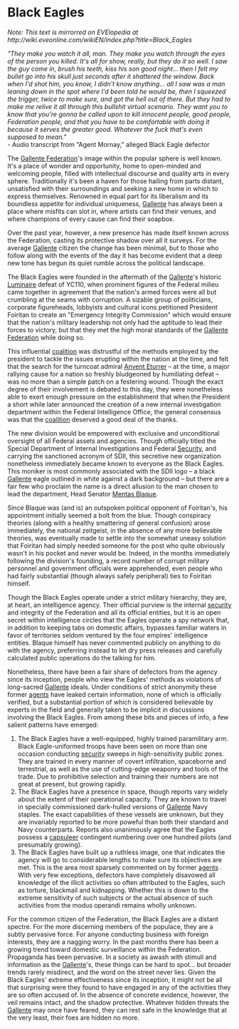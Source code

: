 # Black Eagles

<p>
	<i>Note: This text is mirrorred on EVElopedia at<br>
	http://wiki.eveonline.com/wikiEN/index.php?title=Black_Eagles</i></p>
<p>
	<i>"They make you watch it all, man. They make you watch through the eyes of the person you killed. It's all for show, really, but they do it so well. I saw the guy come in, brush his teeth, kiss his son good night... then I felt my bullet go into his skull just seconds after it shattered the window. Back when I'd shot him, you know, I didn't know anything... all I saw was a man leaning down in the spot where I'd been told he would be, then I squeezed the trigger, twice to make sure, and got the hell out of there. But they had to make me relive it all through this bullshit virtual scenario. They want you to know that you're gonna be called upon to kill innocent people, good people, Federation people, and that you have to be comfortable with doing it because it serves the greater good. Whatever the fuck that's even supposed to mean."</i><br>
	- Audio transcript from "Agent Mornay," alleged Black Eagle defector</p>
<p>
	The <a href="http://wiki.eveonline.com/en/wiki/Gallente_Federation" title="Gallente Federation"> Gallente Federation</a>'s image within the popular sphere is well known. It's a place of wonder and opportunity, home to open-minded and welcoming people, filled with intellectual discourse and quality arts in every sphere. Traditionally it's been a haven for those hailing from parts distant, unsatisfied with their surroundings and seeking a new home in which to express themselves. Renowned in equal part for its liberalism and its boundless appetite for individual uniqueness, <a href="http://wiki.eveonline.com/en/wiki/Gallente" title="Gallente">Gallente</a> has always been a place where misfits can slot in, where artists can find their venues, and where champions of every cause can find their soapbox.</p>
<p>
	Over the past year, however, a new presence has made itself known across the Federation, casting its protective shadow over all it surveys. For the average <a href="http://wiki.eveonline.com/en/wiki/Gallente" title="Gallente">Gallente</a> citizen the change has been minimal, but to those who follow along with the events of the day it has become evident that a deep new tone has begun its quiet rumble across the political landscape.</p>
<p>
	The Black Eagles were founded in the aftermath of the <a href="http://wiki.eveonline.com/en/wiki/Gallente" title="Gallente">Gallente</a>'s historic <a href="http://wiki.eveonline.com/en/wiki/Luminaire" title="Luminaire">Luminaire</a> defeat of YC110, when prominent figures of the Federal milieu came together in agreement that the nation's armed forces were all but crumbling at the seams with corruption. A sizable group of politicians, corporate figureheads, lobbyists and cultural icons petitioned President Foiritan to create an "Emergency Integrity Commission" which would ensure that the nation's military leadership not only had the aptitude to lead their forces to victory, but that they met the high moral standards of the <a href="http://wiki.eveonline.com/en/wiki/Gallente_Federation" title="Gallente Federation">Gallente Federation</a> while doing so.</p>
<p>
	This influential <a href="http://wiki.eveonline.com/en/wiki/Coalition" title="Coalition"> coalition</a> was distrustful of the methods employed by the president to tackle the issues erupting within the nation at the time, and felt that the search for the turncoat admiral <a href="http://wiki.eveonline.com/en/wiki/Anvent_Eturrer" title="Anvent 
Eturrer">Anvent Eturrer</a> – at the time, a major rallying cause for a nation so freshly bludgeoned by humiliating defeat – was no more than a simple patch on a festering wound. Though the exact degree of their involvement is debated to this day, they were nonetheless able to exert enough pressure on the establishment that when the President a short while later announced the creation of a new internal investigation department within the Federal Intelligence Office, the general consensus was that the <a href="http://wiki.eveonline.com/en/wiki/Coalition" title="Coalition">coalition</a> deserved a good deal of the thanks.</p>
<p>
	The new division would be empowered with exclusive and unconditional oversight of all Federal assets and agencies. Though officially titled the Special Department of Internal Investigations and Federal <a href="http://wiki.eveonline.com/en/wiki/Security" title="Security">Security</a>, and carrying the sanctioned acronym of SDII, this secretive new organization nonetheless immediately became known to everyone as the Black Eagles. This moniker is most commonly associated with the SDII logo – a black <a href="http://wiki.eveonline.com/en/wiki/Gallente" title="Gallente">Gallente</a> eagle outlined in white against a dark background – but there are a fair few who proclaim the name is a direct allusion to the man chosen to lead the department, Head Senator <a href="http://wiki.eveonline.com/en/wiki/Mentas_Blaque" title="Mentas 
Blaque">Mentas Blaque</a>.</p>
<p>
	Since Blaque was (and is) an outspoken political opponent of Foiritan's, his appointment initially seemed a bolt from the blue. Though conspiracy theories (along with a healthy smattering of general confusion) arose immediately, the national zeitgeist, in the absence of any more believable theories, was eventually made to settle into the somewhat uneasy solution that Foiritan had simply needed someone for the post who quite obviously wasn't in his pocket and never would be. Indeed, in the months immediately following the division's founding, a record number of corrupt military personnel and government officials were apprehended, even people who had fairly substantial (though always safely peripheral) ties to Foiritan himself.</p>
<p>
	Though the Black Eagles operate under a strict military hierarchy, they are, at heart, an intelligence agency. Their official purview is the internal <a href="http://wiki.eveonline.com/en/wiki/Security" title="Security">security</a> and integrity of the Federation and all its official entities, but it is an open secret within intelligence circles that the Eagles operate a spy network that, in addition to keeping tabs on domestic affairs, bypasses familiar waters in favor of territories seldom ventured by the four empires' intelligence entities. Blaque himself has never commented publicly on anything to do with the agency, preferring instead to let dry press releases and carefully calculated public operations do the talking for him. </p>

<p>
	Nonetheless, there have been a fair share of defectors from the agency since its inception, people who view the Eagles' methods as violations of long-sacred <a href="http://wiki.eveonline.com/en/wiki/Gallente" title="Gallente">Gallente</a> ideals. Under conditions of strict anonymity these former <a href="http://wiki.eveonline.com/en/wiki/Agents" title="Agents">agents</a> have leaked certain information, none of which is officially verified, but a substantial portion of which is considered believable by experts in the field and generally taken to be implicit in discussions involving the Black Eagles. From among these bits and pieces of info, a few salient patterns have emerged:</p>
<ol start="1" type="1">
	<li>
		The Black Eagles have a well-equipped, highly trained paramilitary arm. Black Eagle-uniformed troops have been seen on more than one occasion conducting <a href="http://wiki.eveonline.com/en/wiki/Security" title="Security">security</a> sweeps in high-sensitivity public zones. They are trained in every manner of covert infiltration, spaceborne and terrestrial, as well as the use of cutting-edge weaponry and tools of the trade. Due to prohibitive selection and training their numbers are not great at present, but growing rapidly.</li>
	<li>
		The Black Eagles have a presence in space, though reports vary widely about the extent of their operational capacity. They are known to travel in specially commissioned dark-hulled versions of <a href="http://wiki.eveonline.com/en/wiki/Gallente" title="Gallente"> Gallente</a> Navy staples. The exact capabilities of these vessels are unknown, but they are invariably reported to be more poweful than both their standard and Navy counterparts. Reports also unanimously agree that the Eagles possess a <a href="http://wiki.eveonline.com/en/wiki/Capsuleer" title="Capsuleer">capsuleer</a> contingent numbering over one hundred pilots (and presumably growing).</li>
	<li>
		The Black Eagles have built up a ruthless image, one that indicates the agency will go to considerable lengths to make sure its objectives are met. This is the area most sparsely commented on by former <a href="http://wiki.eveonline.com/en/wiki/Agents" title="Agents">agents</a> . With very few exceptions, defectors have completely disavowed all knowledge of the illicit activities so often attributed to the Eagles, such as torture, blackmail and kidnapping. Whether this is down to the extreme sensitivity of such subjects or the actual absence of such activities from the modus operandi remains wholly unknown.</li>
</ol>
<p>
	For the common citizen of the Federation, the Black Eagles are a distant spectre. For the more discerning members of the populace, they are a subtly pervasive force. For anyone conducting business with foreign interests, they are a nagging worry. In the past months there has been a growing trend toward domestic surveillance within the Federation. Propaganda has been pervasive. In a society as awash with stimuli and information as the <a href="http://wiki.eveonline.com/en/wiki/Gallente" title="Gallente"> Gallente</a>'s, these things can be hard to spot... but broader trends rarely misdirect, and the word on the street never lies. Given the Black Eagles' extreme effectiveness since its inception, it might not be all that surprising were they found to have engaged in any of the activities they are so often accused of. In the absence of concrete evidence, however, the veil remains intact, and the shadow protective. Whatever hidden threats the <a href="http://wiki.eveonline.com/en/wiki/Gallente" title="Gallente">Gallente</a> may once have feared, they can rest safe in the knowledge that at the very least, their foes are hidden no more.</p>

                            
                        
